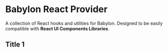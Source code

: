 # Babylon React Provider

A collection of React hooks and utilities for Babylon. Designed to be easily compatible with **React UI Components Libraries**. 

## Title 1

